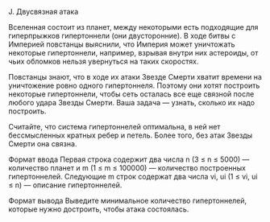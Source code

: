 J. Двусвязная атака

Вселенная состоит из планет, между некоторыми есть подходящие для гиперпрыжков гипертоннели (они двусторонние). В ходе битвы с Империей повстанцы выяснили, что Империя может уничтожать некоторые гипертоннели, например, взрывая внутри них астероиды, от чьих обломков нельзя увернуться на таких скоростях.

Повстанцы знают, что в ходе их атаки Звезде Смерти хватит времени на уничтожение ровно одного гипертоннеля. Поэтому они хотят построить некоторые гипертоннели, чтобы сеть осталась все еще связной после любого удара Звезды Смерти. Ваша задача — узнать, сколько их надо построить.

Считайте, что система гипертоннелей оптимальна, в ней нет бессмысленных кратных ребер и петель. Более того, без атак Звезды Смерти она связна.

Формат ввода
Первая строка содержит два числа n (3 ≤ n ≤ 5000) — количество планет и m (1 ≤ m ≤ 100000) — количество построенных гипертоннелей. Следующие m строк содержат два числа vi, ui (1 ≤ vi, ui ≤ n) — описание гипертоннелей.

Формат вывода
Выведите минимальное количество гипертоннелей, которые нужно достроить, чтобы атака состоялась.